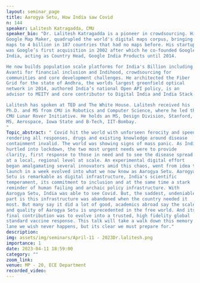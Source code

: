 ```yaml
---
layout: seminar_page
title: Aarogya Setu, How India saw Covid
n: 144
speaker: Lalitesh Katragadda, CMU
speaker_bio: "Dr. Lalitesh Katragadda is a pioneer in crowdsourcing. His creation,
Google Map Maker, quadrupled the world's digital maps corpus, bringing
maps to 4 billion in 187 countries that had no maps before. His startup
was Google’s first acquisition in 2002 after which he co-founded Google
India, acting as Country Head, Google India Products until 2014.

He now builds population scale platforms for India's Billion including
Avanti for financial inclusion and Indihood, crowdsourcing for
communities and core development challenges. He architected the Fiber
Grid for the state of Andhra, the worlds largest greenfield optical
network in 2014, authored India’s national Open API policy, is an
advisor to MEITY and core contributor to Digital India and India Stack.

Lalitesh has spoken at TED and The White House. Lalitesh received his
Ph.D. and MS from CMU in Robotics and Computer Science, where he led the
CMU Lunar Rover Initiative. He holds an MS, Design Division, Stanford,
MS, Aerospace, Iowa State and B-Tech, IIT-Bombay.
" 
Topic_abstract: " Covid hit the world with unforseen ferocity and speed,
rendering all responses, drugs and existing knowledge around disease
containment invalid. The world was showing signs of mass panic. As India
hurtled into lockdown, the two most urgent needs were to provide
clarity, first response to those in need and to see the disease spread
at a local, regional level at scale. An experimental digital effort
began amalgamating several innovators amid this chaos, went from idea to
launch in a week evolved into what we now know as Aarogya Setu. Aarogya
Setu is remarkable as digital infrastructure, India's scientific
temperament, its commitment to inclusion and at the same time a stark
reminder of human failing and archaic policy infrastructure. With
Aarogya Setu, India was able to see Covid. But, the saddest, undeniable
part is this infrastructure was abandoned when the country needed it
most. But many say it did a lot of good, academics abroad say the scale
and quality of Aarogya Setu is unprecedented in the free world. And its
final contribution was to evolve into a trusted, high fidelity global
standard vaccine response. This talk will take a walk down this memory
lane we wish never happens, but its clear we must prepare for." 
description: 
img: assets/img/seminars/April-11 - 2023Dr.lalitesh.png
importance: 1
date: 2023-04-11 18:59:00
category: ""
zoom_link: 
venue: MP - 20, ECE Department
recorded_video:
---
```


